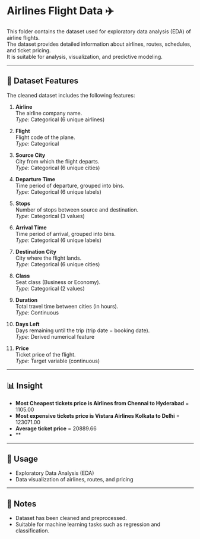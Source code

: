 # Airlines Flight Data ✈️

This folder contains the dataset used for exploratory data analysis (EDA) of airline flights.  
The dataset provides detailed information about airlines, routes, schedules, and ticket pricing.  
It is suitable for analysis, visualization, and predictive modeling.

---

## 📂 Dataset Features

The cleaned dataset includes the following features:

1. **Airline**  
   The airline company name.  
   *Type:* Categorical (6 unique airlines)

2. **Flight**  
   Flight code of the plane.  
   *Type:* Categorical

3. **Source City**  
   City from which the flight departs.  
   *Type:* Categorical (6 unique cities)

4. **Departure Time**  
   Time period of departure, grouped into bins.  
   *Type:* Categorical (6 unique labels)

5. **Stops**  
   Number of stops between source and destination.  
   *Type:* Categorical (3 values)

6. **Arrival Time**  
   Time period of arrival, grouped into bins.  
   *Type:* Categorical (6 unique labels)

7. **Destination City**  
   City where the flight lands.  
   *Type:* Categorical (6 unique cities)

8. **Class**  
   Seat class (Business or Economy).  
   *Type:* Categorical (2 values)

9. **Duration**  
   Total travel time between cities (in hours).  
   *Type:* Continuous

10. **Days Left**  
    Days remaining until the trip (trip date − booking date).  
    *Type:* Derived numerical feature

11. **Price**  
    Ticket price of the flight.  
    *Type:* Target variable (continuous)

---

## 📊 Insight

- **Most Cheapest tickets price is Airlines from Chennai to Hyderabad**      =    1105.00 
- **Most expensive tickets price is Vistara Airlines Kolkata to Delhi**      =  123071.00
- **Average ticket price**                                                   =   20889.66
- **


---

## 🚀 Usage

- Exploratory Data Analysis (EDA)  
- Data visualization of airlines, routes, and pricing    

---

## 📌 Notes
- Dataset has been cleaned and preprocessed.  
- Suitable for machine learning tasks such as regression and classification.  
